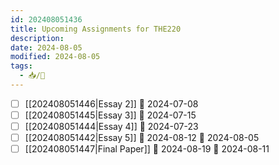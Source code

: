 ```yaml
---
id: 202408051436
title: Upcoming Assignments for THE220
description: 
date: 2024-08-05
modified: 2024-08-05
tags:
  - 📥/🌱
---
```

- [ ] [[202408051446|Essay 2]] 📅 2024-07-08
- [ ] [[202408051445|Essay 3]] 📅 2024-07-15
- [ ] [[202408051444|Essay 4]] 📅 2024-07-23
- [ ] [[202408051442|Essay 5]] 📅 2024-08-12 🛫 2024-08-05 
- [ ] [[202408051447|Final Paper]] 📅 2024-08-19 🛫 2024-08-11 